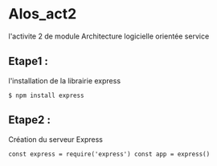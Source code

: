 # Alos_act2
l'activite 2 de module Architecture logicielle orientée service 

## Etape1 :
l'installation de la librairie express 

`$ npm install express `

## Etape2 :
Création du serveur Express 

`const express = require('express')
const app = express() `
